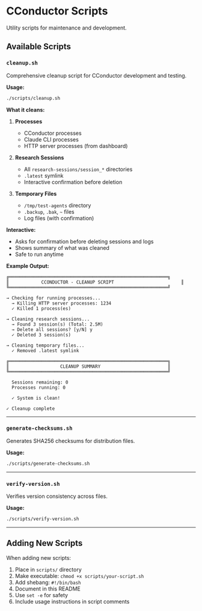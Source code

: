 # CConductor Scripts

Utility scripts for maintenance and development.

## Available Scripts

### `cleanup.sh`

Comprehensive cleanup script for CConductor development and testing.

**Usage:**

```bash
./scripts/cleanup.sh
```

**What it cleans:**

1. **Processes**
   - CConductor processes
   - Claude CLI processes
   - HTTP server processes (from dashboard)

2. **Research Sessions**
   - All `research-sessions/session_*` directories
   - `.latest` symlink
   - Interactive confirmation before deletion

3. **Temporary Files**
   - `/tmp/test-agents` directory
   - `.backup`, `.bak`, `~` files
   - Log files (with confirmation)

**Interactive:**

- Asks for confirmation before deleting sessions and logs
- Shows summary of what was cleaned
- Safe to run anytime

**Example Output:**

```
╔═══════════════════════════════════════════════════════════╗
║            CCONDUCTOR - CLEANUP SCRIPT                         ║
╚═══════════════════════════════════════════════════════════╝

→ Checking for running processes...
  → Killing HTTP server processes: 1234
  ✓ Killed 1 process(es)

→ Cleaning research sessions...
  → Found 3 session(s) (Total: 2.5M)
  → Delete all sessions? [y/N] y
  ✓ Deleted 3 session(s)

→ Cleaning temporary files...
  ✓ Removed .latest symlink

╔═══════════════════════════════════════════════════════════╗
║                   CLEANUP SUMMARY                         ║
╚═══════════════════════════════════════════════════════════╝

  Sessions remaining: 0
  Processes running: 0

  ✓ System is clean!

✓ Cleanup complete
```

---

### `generate-checksums.sh`

Generates SHA256 checksums for distribution files.

**Usage:**

```bash
./scripts/generate-checksums.sh
```

---

### `verify-version.sh`

Verifies version consistency across files.

**Usage:**

```bash
./scripts/verify-version.sh
```

---

## Adding New Scripts

When adding new scripts:

1. Place in `scripts/` directory
2. Make executable: `chmod +x scripts/your-script.sh`
3. Add shebang: `#!/bin/bash`
4. Document in this README
5. Use `set -e` for safety
6. Include usage instructions in script comments
